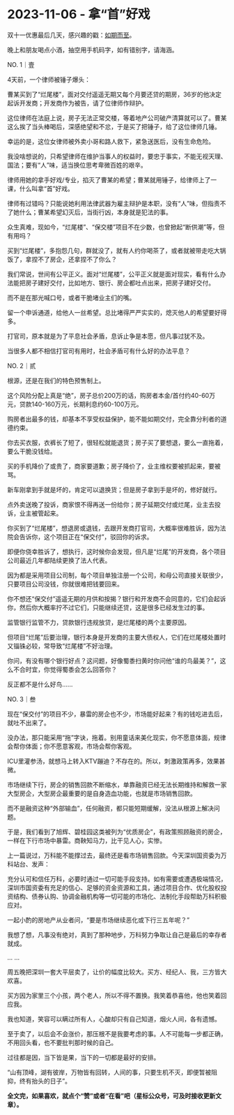# 2023-11-06 - 拿“首”好戏

双十一优惠最后几天，感兴趣的戳：[如期而至](http://mp.weixin.qq.com/s?__biz=Mzg2MTg2OTYzNQ==&mid=2247484008&idx=1&sn=47ca9cf80cbe4af277cac55d25c009d9&chksm=ce11c144f9664852e61c06a1e0a3eddf829310bd43ae4c590f9555d6b179dbc8a4c95b124adc&scene=21#wechat_redirect)。

晚上和朋友喝点小酒，抽空用手机码字，如有错别字，请海涵。

NO. 1｜壹

4天前，一个律师被锤子爆头：

曹某买到了“烂尾楼”，面对交付遥遥无期又每个月要还贷的期房，36岁的他决定起诉开发商；开发商作为被告，请了位律师作辩护。

这位律师在法庭上说，房子无法正常交楼，等着地产公司破产清算就可以了。曹某这么挨了当头棒喝后，深感绝望和不忿，于是买了把锤子，给了这位律师几锤。

幸运的是，这位女律师被外卖小哥和路人救下，紧急送医后，没有生命危险。

我没啥想说的，只希望律师在维护当事人的权益时，要忠于事实，不能无视天理、国法；要有“人”味，适当换位思考卑微百姓的艰辛。

律师用她的拿手好戏/专业，掐灭了曹某的希望；曹某就用锤子，给律师上了一课，什么叫拿“首”好戏。

律师有过错吗？只能说她利用法律武器为雇主辩护是本职，没有“人”味，但指责不了她什么；曹某希望幻灭后，当街行凶，本身就是犯法的事。

众生真难，现如今，“烂尾楼”、“保交楼”项目不在少数，也曾掀起“断供潮”等，但有用吗？

买到“烂尾楼”，多抱怨几句，群就没了，就有人约你喝茶了，或者就被带走吃大锅饭了，拿捏不了房企，还拿捏不了你么？

我们常说，世间有公平正义。面对“烂尾楼”，公平正义就是面对现实，看有什么办法能把房子建好交付，比如地方、银行、房企都吐点出来，把房子建好交付。

而不是在那光喊口号，或者干脆堵业主们的嘴。

留一个申诉通道，给他人一丝希望。总比堵得严严实实的，熄灭他人的希望要好得多。

打官司，原本就是为了平息社会矛盾，息诉止争是本愿，但凡事过犹不及。

当很多人都不相信打官司有用时，社会矛盾可有什么好的办法平息？

NO. 2｜贰

根源，还是在我们的特色预售制上。

这个风险分配上真是“绝”，房子总价200万的话，购房者本金/首付约40-60万元，贷款140-160万元，长期利息约60-100万元。

购房者出最多的钱，却基本不享受权益保护，能不能如期交付，完全靠分利者的道德约束。

你去买衣服，衣裤长了短了，很轻松就能退货；房子买了要想退，要么一直拖着，要么干脆没钱给。

买的手机降价了或贵了，商家要道歉；房子降价了，业主维权要被抓起来，要被骂。

新车刚拿到手就是坏的，肯定可以退换货；但是房子拿到手是坏的，修好就行。

点外卖送晚了投诉，商家恨不得再送一份给你；房子延期交付或烂尾，业主去投诉，业主被管起来。

你买到了“烂尾楼”，想退房或退钱，去跟开发商打官司，大概率很难胜诉，因为法院会告诉你，这个项目正在“保交付”，驳回你的诉求。

即便你侥幸胜诉了，想执行，这时候你会发现，但凡是“烂尾”的开发商，各个项目公司最近几年都陆续更换了法人代表。

因为都是采用项目公司制，每个项目单独注册一个公司，和母公司直接关联很少，只要项目公司没钱，你就很难把钱要回来。

你不想还“保交付”遥遥无期的月供和按揭？银行和开发商不会同意的，它们会起诉你，然后你大概率拧不过它们，只能继续还贷，这是很多已经发生过的事。

监管银行监管不力，贷款银行违规放贷，是烂尾楼的两个主要原因。

但项目“烂尾”后要治理，银行本身是开发商的主要大债权人，它们在烂尾楼处置时又锱铢必较，常导致“烂尾楼”不好治理。

你问，有没有哪个银行好点？这问题，好像蜀黍扫黄时你问他“谁的鸟最美？”，这么不合时宜，你觉得蜀黍会怎么回答你？

反正都不是什么好鸟......

NO. 3｜叁

现在“保交付”的项目不少，暴雷的房企也不少，市场能好起来？有的钱吃进去后，就吐不出来了。

没办法，那只能采用“拖”字诀，拖着。别用童话来美化现实，你不愿意体面，规律会帮你体面；你不愿意客观，市场会帮你客观。

ICU里灌参汤，就想马上转入KTV蹦迪？不存在的。所以，刺激政策再多，效果甚微。

市场继续下行，房企的销售回款不断缩水，单靠融资已经无法长期维持和解救一家大型房企，大型房企最重要的是自身造血功能，也就是市场销售回款。

而不是融资这种“外部输血”，任何融资，都只能短期缓解，没法从根源上解决问题。

于是，我们看到了旭辉、碧桂园这类被列为“优质房企”，有政策照顾融资的房企，一样在下行市场中暴雷。商鞅知马力，比干见人心，实惨。

上一篇说过，万科能不能撑过去，最终还是看市场销售回款。今天深圳国资委为万科站台、发声：

充分认可和信任万科，必要时通过一切可能手段支持。如有需要或遭遇极端情况，深圳市国资委有充足的信心、足够的资金资源和工具，通过项目合作、优化股权投资结构、债券认购、协调金融机构等一切可能的市场化、法制化手段帮助万科积极应对。

一起小酌的房地产从业者问，“要是市场继续恶化或下行三五年呢？”

我想了想，凡事没有绝对，真到了那种地步，万科努力争取让自己是最后的幸存者就成。

... ...

周五晚把深圳一套大平层卖了，让价的幅度比较大。买方、经纪人、我，三方皆大欢喜。

买方因为家里三个小孩，两个老人，所以不得不置换。我笑着恭喜他，他也笑着回应我。

我也知道，笑容可以瞒过所有人，心酸却只有自己知道，烟火人间，各有遗憾。

至于卖了，以后会不会涨价，那压根不是我要考虑的事。人不可能每一步都正确，不用回头看，也不要批判那时候的自己。

过往都是因，当下皆是果，当下的一切都是最好的安排。

“山有顶峰，湖有彼岸，万物皆有回转，人间的事，只要生机不灭，即便暂被阻抑，终有抬头的日子”。

**全文完，如果喜欢，就点个“赞”或者“在看”吧（星标公众号，可及时接收更新文章）。**
